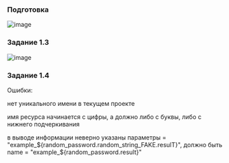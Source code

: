 ### Подготовка

![image](https://github.com/user-attachments/assets/222ade60-a6d9-4a30-91d4-60caec608345)

### Задание 1.3

![image](https://github.com/user-attachments/assets/9ce2a505-65f7-4788-b9bb-699a73d42972)


### Задание 1.4

Ошибки:

нет уникального имени в текущем проекте

имя ресурса начинается с цифры, а должно либо с буквы, либо с нижнего подчеркивания

в выводе информации неверно указаны параметры  = "example_${random_password.random_string_FAKE.resulT}", должно быть name  = "example_${random_password.result}"
